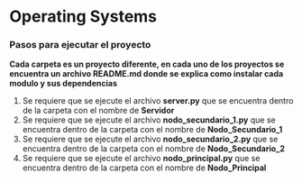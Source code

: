 # Operating Systems

### Pasos para ejecutar el proyecto

**Cada carpeta es un proyecto diferente, en cada uno de los proyectos se encuentra un archivo README.md donde se explica como instalar cada modulo y sus dependencias**

1. Se requiere que se ejecute el archivo **server.py** que se encuentra dentro de la carpeta con el nombre de **Servidor**
2. Se requiere que se ejecute el archivo **nodo_secundario_1.py** que se encuentra dentro de la carpeta con el nombre de **Nodo_Secundario_1**
3. Se requiere que se ejecute el archivo **nodo_secundario_2.py** que se encuentra dentro de la carpeta con el nombre de **Nodo_Secundario_2**
4. Se requiere que se ejecute el archivo **nodo_principal.py** que se encuentra dentro de la carpeta con el nombre de **Nodo_Principal**
